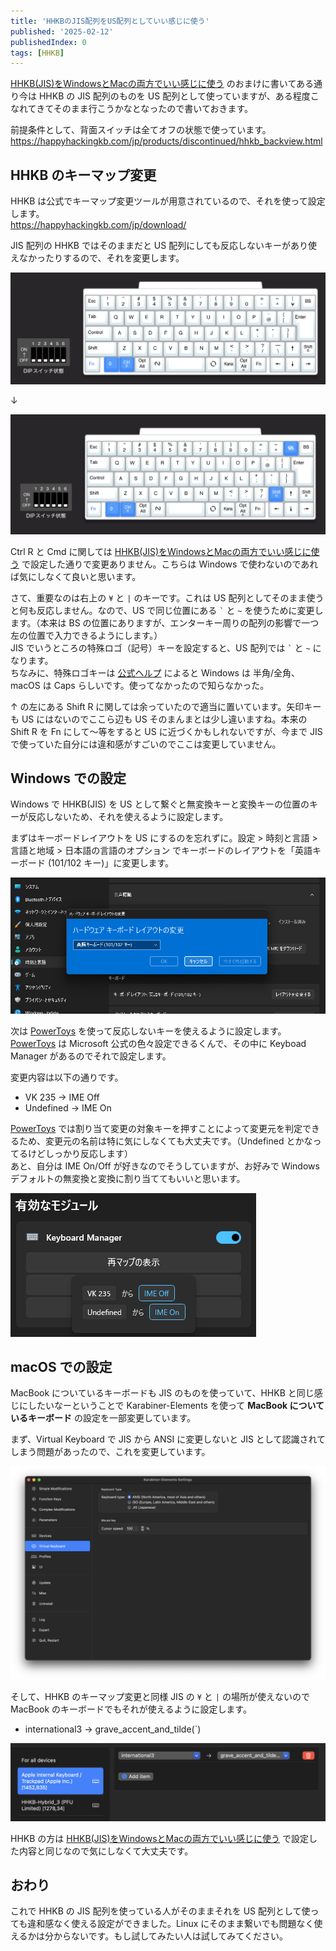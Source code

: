 ```yaml
---
title: 'HHKBのJIS配列をUS配列としていい感じに使う'
published: '2025-02-12'
publishedIndex: 0
tags: [HHKB]
---
```


[HHKB(JIS)をWindowsとMacの両方でいい感じに使う](/posts/hhkb-jis-win-mac) のおまけに書いてある通り今は HHKB の JIS 配列のものを US 配列として使っていますが、ある程度こなれてきてそのまま行こうかなとなったので書いておきます。

前提条件として、背面スイッチは全てオフの状態で使っています。  
<https://happyhackingkb.com/jp/products/discontinued/hhkb_backview.html>

## HHKB のキーマップ変更

HHKB は公式でキーマップ変更ツールが用意されているので、それを使って設定します。  
<https://happyhackingkb.com/jp/download/>

JIS 配列の HHKB ではそのままだと US 配列にしても反応しないキーがあり使えなかったりするので、それを変更します。

![keymap-before](./static/hhkb-jis-us-keymap-before.png)

↓

![keymap-after](./static/hhkb-jis-us-keymap-after.png)

Ctrl R と Cmd に関しては [HHKB(JIS)をWindowsとMacの両方でいい感じに使う](/posts/hhkb-jis-win-mac) で設定した通りで変更ありません。こちらは Windows で使わないのであれば気にしなくて良いと思います。

さて、重要なのは右上の `¥` と `|` のキーです。これは US 配列としてそのまま使うと何も反応しません。なので、US で同じ位置にある `` ` `` と `~` を使うために変更します。（本来は BS の位置にありますが、エンターキー周りの配列の影響で一つ左の位置で入力できるようにします。）  
JIS でいうところの特殊ロゴ（記号）キーを設定すると、US 配列では `` ` `` と `~` になります。  
ちなみに、特殊ロゴキーは [公式ヘルプ](https://faq.pfu.jp/faq/show/2643?site_domain=hhkb) によると Windows は 半角/全角、macOS は Caps らしいです。使ってなかったので知らなかった。  

↑ の左にある Shift R に関しては余っていたので適当に置いています。矢印キーも US にはないのでここら辺も US そのまんまとは少し違いますね。本来の Shift R を Fn にして〜等をすると US に近づくかもしれないですが、今まで JIS で使っていた自分には違和感がすごいのでここは変更していません。

## Windows での設定

Windows で HHKB(JIS) を US として繋ぐと無変換キーと変換キーの位置のキーが反応しないため、それを使えるように設定します。

まずはキーボードレイアウトを US にするのを忘れずに。設定 > 時刻と言語 > 言語と地域 > 日本語の言語のオプション でキーボードのレイアウトを「英語キーボード (101/102 キー)」に変更します。

![win-keyboard-layout](./static/hhkb-jis-us-win-keyboard-layout.png)

次は [PowerToys](https://learn.microsoft.com/ja-jp/windows/powertoys/) を使って反応しないキーを使えるように設定します。[PowerToys](https://learn.microsoft.com/ja-jp/windows/powertoys/) は Microsoft 公式の色々設定できるくんで、その中に Keyboad Manager があるのでそれで設定します。

変更内容は以下の通りです。

- VK 235 -> IME Off
- Undefined -> IME On

[PowerToys](https://learn.microsoft.com/ja-jp/windows/powertoys/) では割り当て変更の対象キーを押すことによって変更元を判定できるため、変更元の名前は特に気にしなくても大丈夫です。（Undefined とかなってるけどしっかり反応します）  
あと、自分は IME On/Off が好きなのでそうしていますが、お好みで Windows デフォルトの無変換と変換に割り当ててもいいと思います。

![powertoys](./static/hhkb-jis-us-powertoys.png)

## macOS での設定

MacBook についているキーボードも JIS のものを使っていて、HHKB と同じ感じにしたいなーということで Karabiner-Elements を使って **MacBook についているキーボード** の設定を一部変更しています。

まず、Virtual Keyboard で JIS から ANSI に変更しないと JIS として認識されてしまう問題があったので、これを変更しています。

![karabiner-virtual-keyboard](./static/hhkb-jis-us-karabiner-virtual-keyboard.png)

そして、HHKB のキーマップ変更と同様 JIS の `¥` と `|` の場所が使えないので MacBook のキーボードでもそれが使えるように設定します。

- international3 -> grave_accent_and_tilde(`)

![karabiner](./static/hhkb-jis-us-karabiner.png)

HHKB の方は [HHKB(JIS)をWindowsとMacの両方でいい感じに使う](/posts/hhkb-jis-win-mac) で設定した内容と同じなので気にしなくて大丈夫です。

## おわり

これで HHKB の JIS 配列を使っている人がそのままそれを US 配列として使っても違和感なく使える設定ができました。Linux にそのまま繋いでも問題なく使えるかは分からないです。もし試してみたい人は試してみてください。
